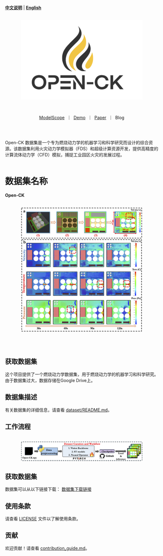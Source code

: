 [**中文说明**](README.md) | [**English**](README_En.md)

<p align="center">
    <br>
    <img src="image/tag2.png" width="400" />
    <br>
<p>
<br>

<p align="center">
        <a href="https://www.modelscope.cn/models?name=clip&tasks=multi-modal-embedding">ModelScope</a>&nbsp ｜ &nbsp<a href="https://www.modelscope.cn/studios/damo/chinese_clip_applications/summary">Demo</a>&nbsp ｜ &nbsp<a href="https://arxiv.org/abs/2211.01335">Paper</a>&nbsp ｜ &nbspBlog
</p>
<br><br>

Open-CK 数据集是一个专为燃烧动力学的机器学习和科学研究而设计的综合资源。该数据集利用火灾动力学模拟器（FDS）和超级计算资源开发，提供高精度的计算流体动力学（CFD）模拟，捕捉工业园区火灾的发展过程。
<br><br>
# 数据集名称
__Open-CK__
<p align="center">
    <br>
    <img src="image/Fire_bench.png" width="400" />
    <br>
<p>

<br><br>

## 获取数据集
这个项目提供了一个燃烧动力学数据集，用于燃烧动力学的机器学习和科学研究。由于数据集过大，数据存储在Google Drive上。

## 数据集描述
有关数据集的详细信息，请查看 [dataset/README.md](./dataset/README.md)。

## 工作流程
<p align="center">
    <br>
    <img src="image/workflow.png" width="400" />
    <br>
<p>

## 获取数据集
数据集可以从以下链接下载：
[数据集下载链接](https://drive.google.com/drive/folders/1kd6z_HsaO_YHdOMjFVp59SORWlGwL3Jb?usp=sharing)

## 使用条款
请查看 [LICENSE](./LICENSE) 文件以了解使用条款。

## 贡献
欢迎贡献！请查看 [contribution_guide.md](./documentation/contribution_guide.md)。
